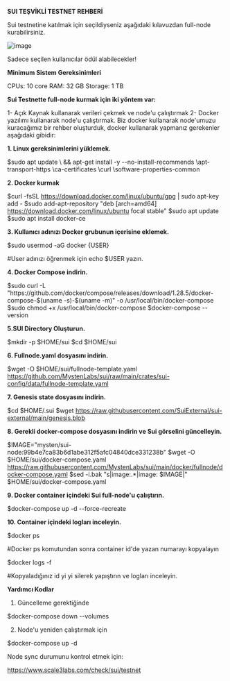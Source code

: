 **SUI TEŞVİKLİ TESTNET REHBERİ**

Sui testnetine katılmak için seçildiyseniz aşağıdaki kılavuzdan full-node kurabilirsiniz.

![image](https://user-images.githubusercontent.com/105454859/203421284-59e8efda-9cb6-4500-96f7-612f4da50a49.png)

Sadece seçilen kullanıcılar ödül alabilecekler!

**Minimum Sistem Gereksinimleri**

CPUs: 10 core
RAM: 32 GB
Storage: 1 TB

**Sui Testnette full-node kurmak için iki yöntem var:**

1- Açık Kaynak kullanarak verileri çekmek ve node'u çalıştırmak
2- Docker yazılımı kullanarak node'u çalıştırmak.
Biz docker kullanarak node'umuzu kuracağımız bir rehber oluşturduk, docker kullanarak yapmanız gerekenler aşağıdaki gibidir:

**1. Linux gereksinimlerini yüklemek.**

 $sudo apt update \ && apt-get install -y --no-install-recommends \apt-transport-https \ca-certificates \curl \software-properties-common

**2. Docker kurmak**

$curl -fsSL https://download.docker.com/linux/ubuntu/gpg | sudo apt-key add -
$sudo add-apt-repository "deb [arch=amd64] https://download.docker.com/linux/ubuntu focal stable"
$sudo apt update
$sudo apt install docker-ce

**3. Kullanıcı adınızı Docker grubunun içerisine eklemek.**

$sudo usermod -aG docker {USER}

#User adınızı öğrenmek için echo $USER yazın.

**4. Docker Compose indirin.**

$sudo curl -L "https://github.com/docker/compose/releases/download/1.28.5/docker-compose-$(uname -s)-$(uname -m)" -o /usr/local/bin/docker-compose
$sudo chmod +x /usr/local/bin/docker-compose
$docker-compose --version

**5.SUI Directory Oluşturun.**

$mkdir -p $HOME/sui
$cd $HOME/sui

**6. Fullnode.yaml dosyasını indirin.**

$wget -O $HOME/sui/fullnode-template.yaml https://github.com/MystenLabs/sui/raw/main/crates/sui-config/data/fullnode-template.yaml

**7. Genesis state dosyasını indirin.**

$cd $HOME/.sui
$wget https://raw.githubusercontent.com/SuiExternal/sui-external/main/genesis.blob

**8. Gerekli docker-compose dosyasını indirin ve Sui görselini güncelleyin.**

$IMAGE="mysten/sui-node:99b4e7ca83b6d1abe312f5afc04840dce331238b"
$wget -O $HOME/sui/docker-compose.yaml https://raw.githubusercontent.com/MystenLabs/sui/main/docker/fullnode/docker-compose.yaml
$sed -i.bak "s|image:.*|image: $IMAGE|" $HOME/sui/docker-compose.yaml

**9. Docker container içindeki Sui full-node'u çalıştırın.**

$docker-compose up -d --force-recreate

**10. Container içindeki logları inceleyin.**

$docker ps

#Docker ps komutundan sonra container id'de yazan numarayı kopyalayın

$docker logs -f <container id>

 #Kopyaladığınız id yi <container id> yi silerek yapıştırın ve logları inceleyin.
  
 **Yardımcı Kodlar**
  
1. Güncelleme gerektiğinde
  
  $docker-compose down --volumes
  
2. Node'u yeniden çalıştırmak için
  
  $docker-compose up -d
  
Node sync durumunu kontrol etmek için:
  
  https://www.scale3labs.com/check/sui/testnet

  



